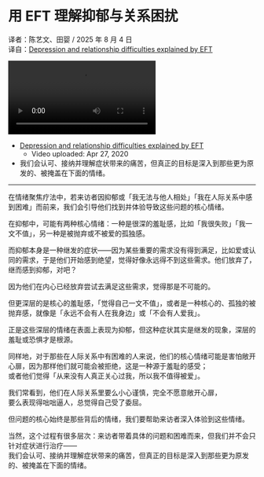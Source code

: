 # 用 EFT 理解抑郁与关系困扰
译者：陈艺文、田婴 / 2025 年 8 月 4 日  
译自：[Depression and relationship difficulties explained by EFT](https://youtu.be/-CxfrVifuUA)  

<div class="video-wrapper"><video src="https://files.catbox.moe/bwmk0l.mp4" controls playsinline></video></div>

- [Depression and relationship difficulties explained by EFT](https://youtu.be/-CxfrVifuUA)
  - Video uploaded: Apr 27, 2020
- 我们会认可、接纳并理解症状带来的痛苦，但真正的目标是深入到那些更为原发的、被掩盖在下面的情绪。

---

在情绪聚焦疗法中，若来访者因抑郁或「我无法与他人相处」「我在人际关系中感到困难」而前来，我们会引导他们找到并体验导致这些问题的核心情绪。

在抑郁中，可能有两种核心情绪：一种是很深的羞耻感，比如「我很失败」「我一文不值」，另一种是被抛弃或不被爱的孤独感。

而抑郁本身是一种继发的症状——因为某些重要的需求没有得到满足，比如爱或认同的需求，于是他们开始感到绝望，觉得好像永远得不到这些需求。他们放弃了，继而感到抑郁，对吧？

因为他们在内心已经放弃尝试去满足这些需求，觉得那是不可能的。

但更深层的是核心的羞耻感，「觉得自己一文不值」，或者是一种核心的、孤独的被抛弃感，就像是「永远不会有人在我身边」或「不会有人爱我」。

正是这些深层的情绪在表面上表现为抑郁，但这种症状其实是继发的现象，深层的羞耻或恐惧才是根源。

同样地，对于那些在人际关系中有困难的人来说，他们的核心情绪可能是害怕敞开心扉，因为那样他们就可能会被拒绝，这是一种源于羞耻的感受；  
或者他们觉得「从来没有人真正关心过我，所以我不值得被爱」。

我们常看到，他们在人际关系里要么小心谨慎，完全不愿意敞开心扉，  
要么表现得咄咄逼人，总觉得自己受了委屈。

但问题的核心始终是那些背后的情绪，我们要帮助来访者深入体验到这些情绪。

当然，这个过程有很多层次：来访者带着具体的问题和困难而来，但我们并不会只针对症状进行治疗——  
我们会认可、接纳并理解症状带来的痛苦，但真正的目标是深入到那些更为原发的、被掩盖在下面的情绪。
